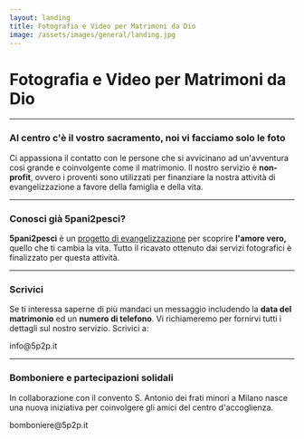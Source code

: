 ```yaml
---
layout: landing
title: Fotografia e Video per Matrimoni da Dio
image: /assets/images/general/landing.jpg
---
```


# Fotografia e Video per Matrimoni da Dio

---

<!-- ## Al centro c'è il vostro sacramento, noi vi facciamo solo le foto -->

### Al centro c'è il vostro sacramento, noi vi facciamo solo le foto

<!-- ## Highlights

{% for post in site.posts %}
{% if post.highlight %}
<a class="" href="{{ post.url }}">{{ post.title }}</a>
{% endif %}
{% endfor %}
 -->

Ci appassiona il contatto con le persone che si avvicinano ad un'avventura così grande e coinvolgente come il matrimonio. Il nostro servizio è <b>non-profit</b>, ovvero i proventi sono utilizzati per finanziare la nostra attività di evangelizzazione a favore della famiglia e della vita.
        
---

### Conosci già 5pani2pesci?

<b>5pani2pesci</b> è un <a href="http://5p2p.it">progetto di evangelizzazione</a>  per scoprire <b>l'amore vero,</b> quello che ti cambia la vita. Tutto il ricavato ottenuto dai servizi fotografici è finalizzato per questa attività.

---

### Scrivici

Se ti interessa saperne di più mandaci un messaggio includendo la <b>data del matrimonio</b> ed un <b>numero di telefono</b>. Vi richiameremo per fornirvi tutti i dettagli sul nostro servizio. Scrivici a:

<div class="padding center big">info@5p2p.it</div>


---


### Bomboniere e partecipazioni solidali

In collaborazione con il convento S. Antonio dei frati minori a Milano nasce una nuova iniziativa per coinvolgere gli amici del centro d'accoglienza.

<div class="padding center big">bomboniere@5p2p.it</div>
